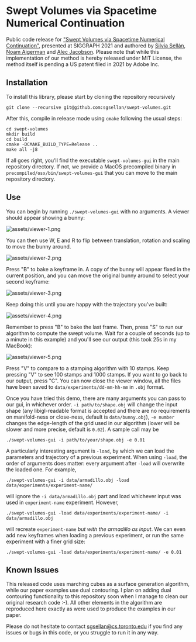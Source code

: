 # Swept Volumes via Spacetime Numerical Continuation
Public code release for ["Swept Volumes via Spacetime Numerical Continuation"](http://dgp.toronto.edu/~sgsellan/pdf/swept-volumes.pdf), presented at SIGGRAPH 2021 and authored by [Silvia Sellán](http://dgp.toronto.edu/~sgsellan/), [Noam Aigerman](https://noamaig.github.io) and [Alec Jacobson](http://www.cs.toronto.edu/~jacobson/). Please note that while this implementation of our method is hereby released under MIT License, the method itself is pending a US patent filed in 2021 by Adobe Inc.

## Installation

To install this library, please start by cloning the repository recursively
```
git clone --recursive git@github.com:sgsellan/swept-volumes.git
```
After this, compile in release mode using `cmake` following the usual steps:
```
cd swept-volumes
mkdir build
cd build
cmake -DCMAKE_BUILD_TYPE=Release ..
make all -j8
```
If all goes right, you'll find the executable `swept-volumes-gui` in the main repository directory. If not, we provide a MacOS precompiled binary in `precompiled/osx/bin/swept-volumes-gui` that you can move to the main repository directory.

## Use

You can begin by running `./swept-volumes-gui` with no arguments. A viewer should appear showing a bunny:

![assets/viewer-1.png]()

You can then use W, E and R to flip between translation, rotation and scaling to move the bunny around.

![assets/viewer-2.png]()

Press "B" to bake a keyframe in. A copy of the bunny will appear fixed in the current position, and you can move the original bunny around to select your second keyframe:

![assets/viewer-3.png]()

Keep doing this until you are happy with the trajectory you've built:

![assets/viewer-4.png]()

Remember to press "B" to bake the last frame. Then, press "S" to run our algorithm to compute the swept volume. Wait for a couple of seconds (up to a minute in this example) and you'll see our output (this took 25s in my MacBook):

![assets/viewer-5.png]()

Press "V" to compare to a stamping algorithm with 10 stamps. Keep pressing "V" to see 100 stamps and 1000 stamps. If you want to go back to our output, press "C". You can now close the viewer window, all the files have been saved to `data/experiments/dd-mm-hh-mm` in `.obj` format.

Once you have tried this demo, there are many arguments you can pass to our gui, in whichever order. `-i path/to/shape.obj` will change the input shape (any libigl-readable format is accepted and there are no requirements on manifold-ness or close-ness, default is `data/bunny.obj`), `-e number` changes the edge-length of the grid used in our algorithm (lower will be slower and more precise, default is `0.02`). A sample call may be
```
./swept-volumes-gui -i path/to/your/shape.obj -e 0.01
```

A particularly interesting argument is `-load`, by which we can load the parameters and trajectory of a previous experiment. When using `-load`, the order of arguments does matter: every argument after `-load` will overwrite the loaded one. For example,
```
./swept-volumes-gui -i data/armadillo.obj -load data/experiments/experiment-name/
```
will ignore the `-i data/armadillo.obj` part and load whichever input was used in `experiment-name` experiment. However,
```
./swept-volumes-gui -load data/experiments/experiment-name/ -i data/armadillo.obj 
```
will recreate `experiment-name` *but with the armadillo as input*. We can even add new keyframes when loading a previous experiment, or run the same experiment with a finer grid size:
```
./swept-volumes-gui -load data/experiments/experiment-name/ -e 0.01 
```


## Known Issues
This released code uses marching cubes as a surface generation algorithm, while our paper examples use dual contouring. I plan on adding dual contouring functionality to this repository soon when I manage to clean our original research code :-). All other elements in the algorithm are reproduced here exactly as were used to produce the examples in our paper.

Please do not hesitate to contact [sgsellan@cs.toronto.edu](mailto:sgsellan@cs.toronto.edu) if you find any issues or bugs in this code, or you struggle to run it in any way.
